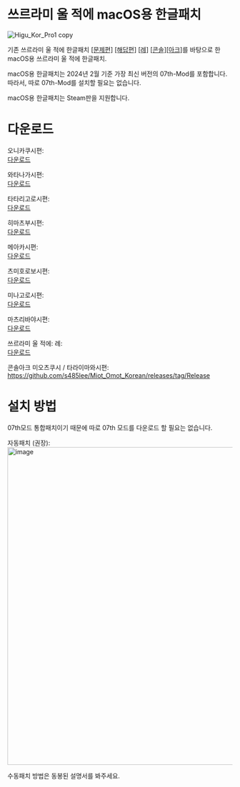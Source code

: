 # 쓰르라미 울 적에 macOS용 한글패치
![Higu_Kor_Pro1 copy](https://github.com/s485lee/Higurashi_Korean_Mac/assets/155126361/fd296659-d00e-46b6-91d2-07773c39f01a)<br /> 

기존 쓰르라미 울 적에 한글패치 [[문제편]](https://gall.dcinside.com/mgallery/board/view/?id=higurashi&no=7077) [[해답편]](https://gall.dcinside.com/mgallery/board/view/?id=higurashi&no=11567) [[례]](https://gall.dcinside.com/m/higurashi/521638) [[콘솔]](https://gall.dcinside.com/mgallery/board/view/?id=higurashi&no=215292)[[아크]](https://gall.dcinside.com/mgallery/board/view/?id=higurashi&no=567828)를 바탕으로 한 macOS용 쓰르라미 울 적에 한글패치.<br /> 

macOS용 한글패치는 2024년 2월 기준 가장 최신 버전의 07th-Mod를 포함합니다. 따라서, 따로 07th-Mod를 설치할 필요는 없습니다.<br />

macOS용 한글패치는 Steam판을 지원합니다.<br />

# 다운로드
오니카쿠시편:<br /> 
[다운로드](https://mega.nz/file/bNIlEYLa#gH5D3otBJVyzbuTQVyJ4ZQ_l7Q9jS_HNL-p-ZK4Xg94)<br /> 

와타나가시편:<br /> 
[다운로드](https://mega.nz/file/qIom1DjQ#OsjMoShX-YmqXAiN6AA_wK3bLWLZh72NIy45g6u5n80)<br /> 

타타리고로시편:<br /> 
[다운로드](https://mega.nz/file/3MBCCaDY#Szd6J0o-GtUEHA9NTRfW4m66Bhg00UmeTw1QFmoRNKc)<br /> 

히마츠부시편:<br /> 
[다운로드](https://mega.nz/file/WRpVnAaQ#_Hko4ml1Ebu6Kv1huDB_QVG8L-H3xuuqfGp0i-CbDyU)<br /> 

메아카시편:<br /> 
[다운로드](https://mega.nz/file/WNIhjIyY#snTj53JxcTlxEfKmkJtLjTwntg3vkvggxaCwuHnaqjI)<br /> 

츠미호로보시편:<br /> 
[다운로드](https://mega.nz/file/GZhl3BIL#kfG-UYbG-q96cgzHz3X5U3L3DZwI0aA6bKVyrd-Isu0)<br /> 

미나고로시편:<br /> 
[다운로드](https://mega.nz/file/vIARSLjI#6N2noUPe0SGlU9ygC_tO35sUlZ5FB9tsDDWab9vL4ZI)<br /> 

마츠리바야시편:<br /> 
[다운로드](https://mega.nz/file/6QoQSawJ#E3OshBDXPNNjHZ7lrsKcbBAK-34E3ZjxPucMVcdzbmM)<br /> 

쓰르라미 울 적에: 례:<br /> 
[다운로드](https://mega.nz/file/Oc4RzaCS#0_rML1qcCe35ZC0p2hHgW1eTk-JAy5P0Knb0r7LdaVA)<br /> 

콘솔아크 미오츠쿠시 / 타라이마와시편:<br /> 
https://github.com/s485lee/Miot_Omot_Korean/releases/tag/Release<br /> 

# 설치 방법
07th모드 통합패치이기 때문에 따로 07th 모드를 다운로드 할 필요는 없습니다. <br />

자동패치 (권장):<br /> 
<img width="712" alt="image" src="https://github.com/s485lee/Higurashi_Korean_Mac/assets/155126361/4c933404-6fea-44db-a629-b528e73077ff"><br /> 

수동패치 방법은 동봉된 설명서를 봐주세요.

